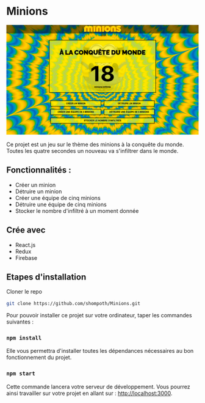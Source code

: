 # Minions

![minions](https://github.com/shompoth/Minions/blob/main/src/assets/img/screenshot-minions.png)

Ce projet est un jeu sur le thème des minions à la conquête du monde. Toutes les quatre secondes un nouveau va s'infiltrer dans le monde.

## Fonctionnalités :
- Créer un minion
- Détruire un minion
- Créer une équipe de cinq minions
- Détruire une équipe de cinq minions
- Stocker le nombre d'infiltré à un moment donnée

## Crée avec

* React.js
* Redux
* Firebase

## Etapes d'installation

Cloner le repo
```sh
git clone https://github.com/shompoth/Minions.git
```

Pour pouvoir installer ce projet sur votre ordinateur, taper les commandes suivantes :

### `npm install`

Elle vous permettra d'installer toutes les dépendances nécessaires au bon fonctionnement du projet.

### `npm start`

Cette commande lancera votre serveur de développement. Vous pourrez ainsi travailler sur votre projet en allant sur : [http://localhost:3000](http://localhost:3000).


